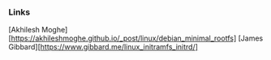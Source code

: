 ### Links

[Akhilesh Moghe][https://akhileshmoghe.github.io/_post/linux/debian_minimal_rootfs]
[James Gibbard][https://www.gibbard.me/linux_initramfs_initrd/]
